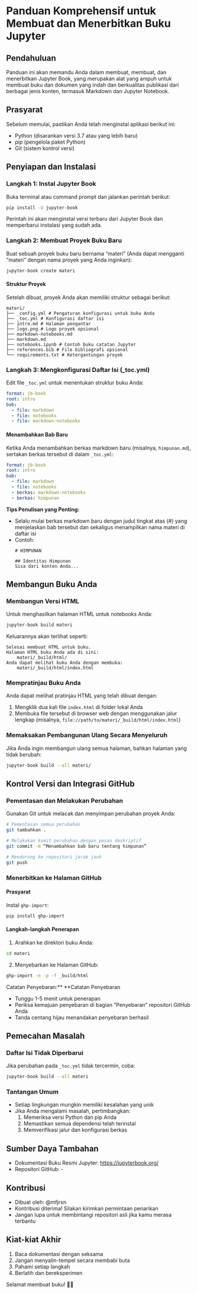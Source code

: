 # Panduan Komprehensif untuk Membuat dan Menerbitkan Buku Jupyter

## Pendahuluan

Panduan ini akan memandu Anda dalam membuat, membuat, dan menerbitkan Jupyter Book, yang merupakan alat yang ampuh untuk membuat buku dan dokumen yang indah dan berkualitas publikasi dari berbagai jenis konten, termasuk Markdown dan Jupyter Notebook.

## Prasyarat

Sebelum memulai, pastikan Anda telah menginstal aplikasi berikut ini:
- Python (disarankan versi 3.7 atau yang lebih baru)
- pip (pengelola paket Python)
- Git (sistem kontrol versi)

## Penyiapan dan Instalasi

### Langkah 1: Instal Jupyter Book

Buka terminal atau command prompt dan jalankan perintah berikut:

```bash
pip install -U jupyter-book
```

Perintah ini akan menginstal versi terbaru dari Jupyter Book dan memperbarui instalasi yang sudah ada.

### Langkah 2: Membuat Proyek Buku Baru

Buat sebuah proyek buku baru bernama “materi” (Anda dapat mengganti “materi” dengan nama proyek yang Anda inginkan):

```bash
jupyter-book create materi
```

#### Struktur Proyek

Setelah dibuat, proyek Anda akan memiliki struktur sebagai berikut:

```
materi/
├── _config.yml # Pengaturan konfigurasi untuk buku Anda
├── _toc.yml # Konfigurasi daftar isi
├── intro.md # Halaman pengantar
├── logo.png # Logo proyek opsional
├── markdown-notebooks.md
├── markdown.md
├── notebooks.ipynb # Contoh buku catatan Jupyter
├── references.bib # File bibliografi opsional
└── requirements.txt # Ketergantungan proyek
```

### Langkah 3: Mengkonfigurasi Daftar Isi (_toc.yml)

Edit file `_toc.yml` untuk menentukan struktur buku Anda:

```yaml
format: jb-book
root: intro
bab:
  - file: markdown
  - file: notebooks
  - file: markdown-notebooks
```

#### Menambahkan Bab Baru

Ketika Anda menambahkan berkas markdown baru (misalnya, `himpunan.md`), sertakan berkas tersebut di dalam `_toc.yml`:

```yaml
format: jb-book
root: intro
bab:
  - file: markdown
  - file: notebooks
  - berkas: markdown-notebooks
  - berkas: himpunan
```

**Tips Penulisan yang Penting:**
- Selalu mulai berkas markdown baru dengan judul tingkat atas (#) yang menjelaskan bab tersebut dan sekaligus menampilkan nama materi di daftar isi
- Contoh:
  ``` penurunan harga
  # HIMPUNAN

  ## Identitas Himpunan
  Sisa dari konten Anda...
  ```

## Membangun Buku Anda

### Membangun Versi HTML

Untuk menghasilkan halaman HTML untuk notebooks Anda:

```bash
jupyter-book build materi
```

Keluarannya akan terlihat seperti:
```
Selesai membuat HTML untuk buku.
Halaman HTML buku Anda ada di sini:
    materi/_build/html/
Anda dapat melihat buku Anda dengan membuka:
    materi/_build/html/index.html
```

### Mempratinjau Buku Anda

Anda dapat melihat pratinjau HTML yang telah dibuat dengan:
1. Mengklik dua kali file `index.html` di folder lokal Anda
2. Membuka file tersebut di browser web dengan menggunakan jalur lengkap (misalnya, `file://path/to/materi/_build/html/index.html`)

### Memaksakan Pembangunan Ulang Secara Menyeluruh

Jika Anda ingin membangun ulang semua halaman, bahkan halaman yang tidak berubah:

```bash
jupyter-book build --all materi/
```

## Kontrol Versi dan Integrasi GitHub

### Pementasan dan Melakukan Perubahan

Gunakan Git untuk melacak dan menyimpan perubahan proyek Anda:

```bash
# Pementasan semua perubahan
git tambahkan .

# Melakukan komit perubahan dengan pesan deskriptif
git commit -m “Menambahkan bab baru tentang himpunan”

# Mendorong ke repositori jarak jauh
git push
```

### Menerbitkan ke Halaman GitHub

#### Prasyarat
Instal `ghp-import`:
```bash
pip install ghp-import
```

#### Langkah-langkah Penerapan

1. Arahkan ke direktori buku Anda:
```bash
cd materi
```

2. Menyebarkan ke Halaman GitHub:
```bash
ghp-import -n -p -f _build/html
```

Catatan Penyebaran:** **Catatan Penyebaran
- Tunggu 1-5 menit untuk penerapan
- Periksa kemajuan penyebaran di bagian “Penyebaran” repositori GitHub Anda
- Tanda centang hijau menandakan penyebaran berhasil

## Pemecahan Masalah

### Daftar Isi Tidak Diperbarui
Jika perubahan pada `_toc.yml` tidak tercermin, coba:
```bash
jupyter-book build --all materi
```

### Tantangan Umum
- Setiap lingkungan mungkin memiliki kesalahan yang unik
- Jika Anda mengalami masalah, pertimbangkan:
  1. Memeriksa versi Python dan pip Anda
  2. Memastikan semua dependensi telah terinstal
  3. Memverifikasi jalur dan konfigurasi berkas

## Sumber Daya Tambahan

- Dokumentasi Buku Resmi Jupyter: https://jupyterbook.org/
- Repositori GitHub: -

## Kontribusi

- Dibuat oleh: @mfjrxn
- Kontribusi diterima! Silakan kirimkan permintaan penarikan
- Jangan lupa untuk membintangi repositori asli jika kamu merasa terbantu

## Kiat-kiat Akhir

1. Baca dokumentasi dengan seksama
2. Jangan menyalin-tempel secara membabi buta
3. Pahami setiap langkah
4. Berlatih dan bereksperimen

Selamat membuat buku! 📘✨
